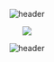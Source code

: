 <div align=center>

![header](https://capsule-render.vercel.app/api?type=waving&height=300&color=gradient&text=MINCHAE&fontAlign=50&section=header&fontAlignY=45&fontColor=100)

<a href="https://www.youtube.com/channel/UCic-1Jhiz296evQ712Irygw"><img src="https://img.shields.io/youtube/channel/views/UCic-1Jhiz296evQ712Irygw?style=social"/></a>

![header](https://capsule-render.vercel.app/api?type=waving&height=300&color=gradient&fontAlign=50&section=footer&fontAlignY=60)

 </div>
